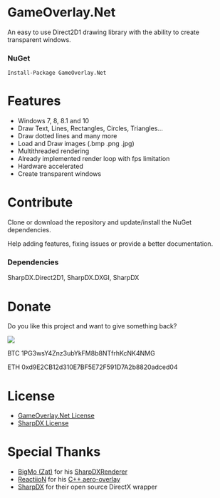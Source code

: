 # GameOverlay.Net

An easy to use Direct2D1 drawing library with the ability to create transparent windows.

### NuGet

    Install-Package GameOverlay.Net


# Features

- Windows 7, 8, 8.1 and 10
- Draw Text, Lines, Rectangles, Circles, Triangles...
- Draw dotted lines and many more
- Load and Draw images (.bmp .png .jpg)
- Multithreaded rendering
- Already implemented render loop with fps limitation
- Hardware accelerated
- Create transparent windows


# Contribute

Clone or download the repository and update/install the NuGet dependencies.

Help adding features, fixing issues or provide a better documentation.

### Dependencies

SharpDX.Direct2D1, SharpDX.DXGI, SharpDX


# Donate

Do you like this project and want to give something back?

[![](https://www.paypalobjects.com/en_US/i/btn/btn_donateCC_LG.gif)](https://www.paypal.com/cgi-bin/webscr?cmd=_s-xclick&hosted_button_id=YJDWMDUSM8KKQ)

BTC     1PG3wsY4Znz3ubYkFM8b8NTfrhKcNK4NMG

ETH     0xd9E2CB12d310E7BF5E72F591D7A2b8820adced04


# License

- [GameOverlay.Net License](https://github.com/michel-pi/GameOverlay.Net/blob/master/LICENSE.md "GameOverlay.Net License")
- [SharpDX License](https://github.com/sharpdx/SharpDX/blob/master/License.txt "SharpDX License")

# Special Thanks

- [BigMo (Zat)](https://github.com/BigMo "BigMo (Zat)") for his [SharpDXRenderer](https://github.com/BigMo/ExternalUtilsCSharp/tree/master/ExternalUtilsCSharp.SharpDXRenderer "SharpDXRenderer")
- [ReactiioN](https://github.com/ReactiioN1337 "ReactiioN") for his [C++ aero-overlay](https://github.com/ReactiioN1337/aero-overlay "C++ aero-overlay")
- [SharpDX](http://sharpdx.org/ "SharpDX") for their open source DirectX wrapper
